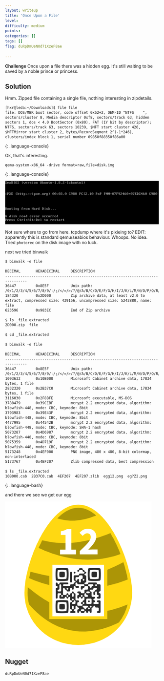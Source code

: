 ```yaml
---
layout: writeup
title: 'Once Upon a File'
level:
difficulty: medium
points:
categories: []
tags: []
flag: duRpDmUeN0d71XzeF8ae

---
```

**Challenge**
Once upon a file there was a hidden egg. It's still waiting to be saved
by a noble prince or princess.

## Solution

Hmm. Zipped file containing a single file, nothing interesting in
zipdetails.

    [hxr@leda:~/Downloads]$ file file
    file: DOS/MBR boot sector, code offset 0x52+2, OEM-ID "NTFS    ", sectors/cluster 8, Media descriptor 0xf8, sectors/track 63, hidden sectors 1, dos < 4.0 BootSector (0x80), FAT (1Y bit by descriptor); NTFS, sectors/track 63, sectors 10239, $MFT start cluster 426, $MFTMirror start cluster 2, bytes/RecordSegment 2^(-1*246), clusters/index block 1, serial number 09850f88350f86a00
{: .language-console}

Ok, that's interesting.

    qemu-system-x86_64 -drive format=raw,file=disk.img
{: .language-console}

![](./writeupfiles/12.png)

Not sure where to go from here. tcpdump where it's pixieing to? EDIT:
apparently this is standard qemu/seabios behaviour. Whoops. No idea.
Tried `photorec` on the disk image with no luck.

next we tried binwalk

    $ binwalk -e file

    DECIMAL       HEXADECIMAL     DESCRIPTION
    --------------------------------------------------------------------------------
    36447         0x8E5F          Unix path: /0/1/2/3/4/5/6/7/8/9/:/;/</=/>/?/@/A/B/C/D/E/F/G/H/I/J/K/L/M/N/O/P/Q/R/S/T/U/V/W/X/Y/Z/[/\/]/^/_/`/a/b/c/d/e/f/g/h/i/j/k/l/m/n/o
    184320        0x2D000         Zip archive data, at least v2.0 to extract, compressed size: 439156, uncompressed size: 5242880, name: file
    623596        0x983EC         End of Zip archive

    $ ls _file.extracted
    2D000.zip  file

    $ cd _file.extracted

    $ binwalk -e file

    DECIMAL       HEXADECIMAL     DESCRIPTION
    --------------------------------------------------------------------------------
    36447         0x8E5F          Unix path: /0/1/2/3/4/5/6/7/8/9/:/;/</=/>/?/@/A/B/C/D/E/F/G/H/I/J/K/L/M/N/O/P/Q/R/S/T/U/V/W/X/Y/Z/[/\/]/^/_/`/a/b/c/d/e/f/g/h/i/j/k/l/m/n/o
    1093632       0x10B000        Microsoft Cabinet archive data, 17834 bytes, 1 file
    2832320       0x2B37C0        Microsoft Cabinet archive data, 17834 bytes, 1 file
    3116030       0x2F8BFE        Microsoft executable, MS-DOS
    3788479       0x39CEBF        mcrypt 2.2 encrypted data, algorithm: blowfish-448, mode: CBC, keymode: 8bit
    3793983       0x39E43F        mcrypt 2.2 encrypted data, algorithm: blowfish-448, mode: CBC, keymode: 8bit
    4477995       0x44542B        mcrypt 2.2 encrypted data, algorithm: blowfish-448, mode: CBC, keymode: SHA-1 hash
    5073287       0x4D6987        mcrypt 2.2 encrypted data, algorithm: blowfish-448, mode: CBC, keymode: 8bit
    5075359       0x4D719F        mcrypt 2.2 encrypted data, algorithm: blowfish-448, mode: CBC, keymode: 8bit
    5173248       0x4EF000        PNG image, 480 x 480, 8-bit colormap, non-interlaced
    5173767       0x4EF207        Zlib compressed data, best compression

    $ ls _file.extracted
    10B000.cab  2B37C0.cab  4EF207  4EF207.zlib  egg12.png  eg?Z2.png
{: .language-bash}

and there we see we get our egg

![](writeupfiles/egg12.png)

## Nugget

    duRpDmUeN0d71XzeF8ae

